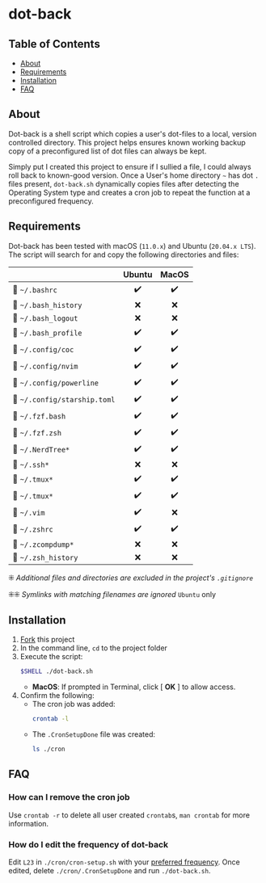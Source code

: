# dot-back

## Table of Contents

  - [About](#about)
  - [Requirements](#requirements)
  - [Installation](#installation)
  - [FAQ](#faq)

## About

Dot-back is a shell script which copies a user's dot-files to a local, version controlled directory. This project helps ensures known working backup copy of a preconfigured list of dot files can always be kept. 

Simply put I created this project to ensure if I sullied a file, I could always roll back to known-good version. Once a User's home directory `~` has dot `.` files present, `dot-back.sh` dynamically copies files after detecting the Operating System type and creates a cron job to repeat the function at a preconfigured frequency.

## Requirements

Dot-back has been tested with macOS (`11.0.x`) and Ubuntu (`20.04.x LTS`). The script will search for and copy the following directories and files:

|                                 | Ubuntu              |  MacOS          |
| --------------------------      | :----------------:  | :-------------: |
| 📄 `~/.bashrc`           |         ✔️         |        ✔️        |
| 📄 `~/.bash_history`            |         ❌         |        ❌        |
| 📄 `~/.bash_logout`            |         ❌         |        ❌        |
| 📄 `~/.bash_profile`                |         ✔️         |        ✔️       |
| 📁 `~/.config/coc`                |         ✔️         |        ✔️       |
| 📁 `~/.config/nvim`                |         ✔️         |        ✔️       |
| 📁 `~/.config/powerline`                |         ✔️         |        ✔️       |
| 📄 `~/.config/starship.toml`                |         ✔️         |        ✔️       |
| 📄 `~/.fzf.bash`      |         ✔️         |        ✔️        |
| 📄 `~/.fzf.zsh`        |         ✔️         |        ✔️        |
| 📄 `~/.NerdTree*`      |         ✔️         |        ✔️        |
| 📄 `~/.ssh*`      |         ❌         |        ❌        |
| 📄 `~/.tmux*`      |         ✔️         |        ✔️        |
| 📄 `~/.tmux*`      |         ✔️         |        ✔️        |
| 📁 `~/.vim`      |         ✔️         |        ❌        |
| 📄 `~/.zshrc`      |         ✔️         |        ✔️        |
📄 `~/.zcompdump*`            |         ❌         |        ❌        |
📄 `~/.zsh_history`            |         ❌         |        ❌        |

⁜ _Additional files and directories are excluded in the project's `.gitignore`_

⁜⁜ _Symlinks with matching filenames are ignored_ `Ubuntu` only


## Installation
1. [Fork](https://docs.github.com/en/github/collaborating-with-pull-requests/working-with-forks) this project
2. In the command line, `cd` to the project folder
3. Execute the script:
    ```bash
    $SHELL ./dot-back.sh
    ```
    - **MacOS**: If prompted in Terminal, click [ **OK** ] to allow access.
4. Confirm the following:
    - The cron job was added:
        ```bash
        crontab -l
        ```
    - The `.CronSetupDone` file was created:
        ```bash
        ls ./cron
        ```

## FAQ

### How can I remove the cron job
Use `crontab -r` to delete all user created `crontab`s, `man crontab` for more information.

### How do I edit the frequency of dot-back
Edit `L23` in `./cron/cron-setup.sh` with your [preferred frequency](https://crontab.guru/). Once edited, delete `./cron/.CronSetupDone` and run `./dot-back.sh`.
